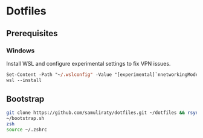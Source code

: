 # Dotfiles

## Prerequisites

### Windows
Install WSL and configure experimental settings to fix VPN issues.
```ps
Set-Content -Path "~/.wslconfig" -Value "[experimental]`nnetworkingMode=mirrored`ndnsTunneling=true"
wsl --install
```

## Bootstrap
```bash
git clone https://github.com/samuliraty/dotfiles.git ~/dotfiles && rsync -a ~/dotfiles/ ~/ && rm -rf ~/dotfiles
~/bootstrap.sh
zsh
source ~/.zshrc
```

